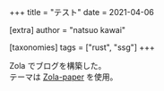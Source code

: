 +++
title = "テスト"
date = 2021-04-06

[extra]
author = "natsuo kawai"

[taxonomies]
tags = ["rust", "ssg"]
+++

Zola でブログを構築した。  
テーマは [Zola-paper](https://github.com/schoenenberg/zola-paper) を使用。

<!-- more --> 
